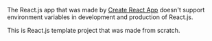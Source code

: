 The React.js app that was made by [Create React App](https://github.com/facebook/create-react-app) doesn't support environment variables in development and production of React.js.

This is React.js template project that was made from scratch.